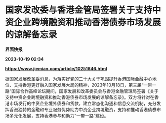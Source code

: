 # 国家发改委与香港金管局签署关于支持中资企业跨境融资和推动香港债券市场发展的谅解备忘录
**界面快报**

**2023-10-19 02:34**

**https://www.jiemian.com/article/10251646.html**

据国家发展改革委消息，为落实好党的二十大关于巩固提升香港国际金融中心地位、支持香港更好融入国家发展大局的精神，2023年10月18日，第三届“一带一路”国际合作高峰论坛期间，国家发展和改革委员会与香港金融管理局签署《关于支持中资企业跨境融资和推动香港债券市场发展的谅解备忘录》。双方将针对在香港市场发行的中资企业境外债券和贷款，建立常态化沟通和信息交流机制，充分发挥香港独特的金融和专业服务优势助力中资企业跨境融资，支持和推动香港债券市场多元化发展，支持香港参与和助力“一带一路”建设。